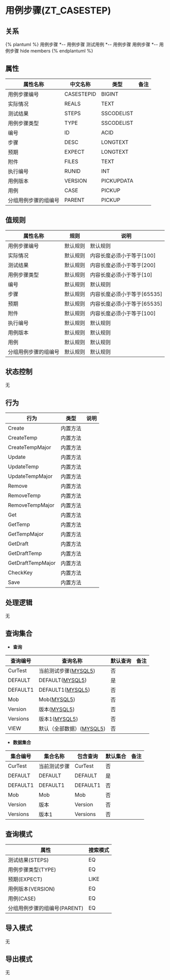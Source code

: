 # 用例步骤(ZT_CASESTEP)

  

## 关系
{% plantuml %}
用例步骤 *-- 用例步骤 
测试用例 *-- 用例步骤 
用例步骤 *-- 用例步骤 
hide members
{% endplantuml %}

## 属性

| 属性名称        |    中文名称    | 类型     |  备注  |
| --------   |------------| -----   |  -------- | 
|用例步骤编号|CASESTEPID|BIGINT|&nbsp;|
|实际情况|REALS|TEXT|&nbsp;|
|测试结果|STEPS|SSCODELIST|&nbsp;|
|用例步骤类型|TYPE|SSCODELIST|&nbsp;|
|编号|ID|ACID|&nbsp;|
|步骤|DESC|LONGTEXT|&nbsp;|
|预期|EXPECT|LONGTEXT|&nbsp;|
|附件|FILES|TEXT|&nbsp;|
|执行编号|RUNID|INT|&nbsp;|
|用例版本|VERSION|PICKUPDATA|&nbsp;|
|用例|CASE|PICKUP|&nbsp;|
|分组用例步骤的组编号|PARENT|PICKUP|&nbsp;|

## 值规则
| 属性名称    | 规则    |  说明  |
| --------   |------------| ----- | 
|用例步骤编号|默认规则|默认规则|
|实际情况|默认规则|内容长度必须小于等于[100]|
|测试结果|默认规则|内容长度必须小于等于[200]|
|用例步骤类型|默认规则|内容长度必须小于等于[10]|
|编号|默认规则|默认规则|
|步骤|默认规则|内容长度必须小于等于[65535]|
|预期|默认规则|内容长度必须小于等于[65535]|
|附件|默认规则|内容长度必须小于等于[100]|
|执行编号|默认规则|默认规则|
|用例版本|默认规则|默认规则|
|用例|默认规则|默认规则|
|分组用例步骤的组编号|默认规则|默认规则|

## 状态控制

无


## 行为
| 行为    | 类型    |  说明  |
| --------   |------------| ----- | 
|Create|内置方法|&nbsp;|
|CreateTemp|内置方法|&nbsp;|
|CreateTempMajor|内置方法|&nbsp;|
|Update|内置方法|&nbsp;|
|UpdateTemp|内置方法|&nbsp;|
|UpdateTempMajor|内置方法|&nbsp;|
|Remove|内置方法|&nbsp;|
|RemoveTemp|内置方法|&nbsp;|
|RemoveTempMajor|内置方法|&nbsp;|
|Get|内置方法|&nbsp;|
|GetTemp|内置方法|&nbsp;|
|GetTempMajor|内置方法|&nbsp;|
|GetDraft|内置方法|&nbsp;|
|GetDraftTemp|内置方法|&nbsp;|
|GetDraftTempMajor|内置方法|&nbsp;|
|CheckKey|内置方法|&nbsp;|
|Save|内置方法|&nbsp;|

## 处理逻辑
无

## 查询集合

* **查询**

| 查询编号 | 查询名称       | 默认查询 |   备注|
| --------  | --------   | --------   | ----- |
|CurTest|当前测试步骤([MYSQL5](../../appendix/query_MYSQL5.md#CaseStep_CurTest))|否|&nbsp;|
|DEFAULT|DEFAULT([MYSQL5](../../appendix/query_MYSQL5.md#CaseStep_Default))|是|&nbsp;|
|DEFAULT1|DEFAULT1([MYSQL5](../../appendix/query_MYSQL5.md#CaseStep_Default1))|否|&nbsp;|
|Mob|Mob([MYSQL5](../../appendix/query_MYSQL5.md#CaseStep_Mob))|否|&nbsp;|
|Version|版本([MYSQL5](../../appendix/query_MYSQL5.md#CaseStep_Version))|否|&nbsp;|
|Versions|版本1([MYSQL5](../../appendix/query_MYSQL5.md#CaseStep_Versions))|否|&nbsp;|
|VIEW|默认（全部数据）([MYSQL5](../../appendix/query_MYSQL5.md#CaseStep_View))|否|&nbsp;|

* **数据集合**

| 集合编号 | 集合名称   |  包含查询  | 默认集合 |   备注|
| --------  | --------   | -------- | --------   | ----- |
|CurTest|当前测试步骤|CurTest|否|&nbsp;|
|DEFAULT|DEFAULT|DEFAULT|是|&nbsp;|
|DEFAULT1|DEFAULT1|DEFAULT1|否|&nbsp;|
|Mob|Mob|Mob|否|&nbsp;|
|Version|版本|Version|否|&nbsp;|
|Versions|版本1|Versions|否|&nbsp;|

## 查询模式
| 属性      |    搜索模式     |
| --------   |------------|
|测试结果(STEPS)|EQ|
|用例步骤类型(TYPE)|EQ|
|预期(EXPECT)|LIKE|
|用例版本(VERSION)|EQ|
|用例(CASE)|EQ|
|分组用例步骤的组编号(PARENT)|EQ|

## 导入模式
无


## 导出模式
无
